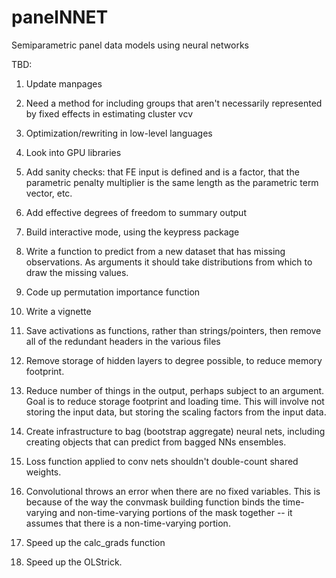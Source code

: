 # panelNNET
Semiparametric panel data models using neural networks

TBD:

1.  Update manpages

2.  Need a method for including groups that aren't necessarily represented by fixed effects in estimating cluster vcv

3.  Optimization/rewriting in low-level languages

4.  Look into GPU libraries

5.  Add sanity checks:  that FE input is defined and is a factor, that the parametric penalty multiplier is the same length as the parametric term vector, etc.

6.  Add effective degrees of freedom to summary output

7.  Build interactive mode, using the keypress package

8.  Write a function to predict from a new dataset that has missing observations.  As arguments it should take distributions from which to draw the missing values.

9.  Code up permutation importance function

10.  Write a vignette

11.  Save activations as functions, rather than strings/pointers, then remove all of the redundant headers in the various files

12.  Remove storage of hidden layers to degree possible, to reduce memory footprint.

13.  Reduce number of things in the output, perhaps subject to an argument.  Goal is to reduce storage footprint and loading time.  This will involve not storing the input data, but storing the scaling factors from the input data.

14.  Create infrastructure to bag (bootstrap aggregate) neural nets, including creating objects that can predict from bagged NNs ensembles.  

15.  Loss function applied to conv nets shouldn't double-count shared weights.

16.  Convolutional throws an error when there are no fixed variables.  This is because of the way the convmask building function binds the time-varying and non-time-varying portions of the mask together -- it assumes that there is a non-time-varying portion.

17.  Speed up the calc_grads function

18.  Speed up the OLStrick.

